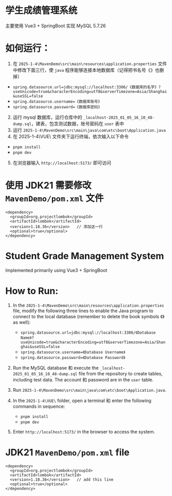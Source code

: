 # 学生成绩管理系统
主要使用 Vue3 + SpringBoot 实现
MySQL 5.7.26

# 如何运行：
1. 在 `2025-1-4\MavenDemo\src\main\resources\application.properties` 文件中修改下面三行，使 `java` 程序能够连接本地数据库（记得把书名号《》也删掉）
  - `spring.datasource.url=jdbc:mysql://localhost:3306/《数据库的名字》?useUnicode=true&characterEncoding=utf8&serverTimezone=Asia/Shanghai&useSSL=false`
  - `spring.datasource.username=《数据库账号》`
  - `spring.datasource.password=《数据库密码》`
2. 运行 mysql 数据库，运行仓库中的 `_localhost-2025_01_05_16_10_48-dump.sql`，建表，包含测试数据，账号密码在 `user` 表中
3. 运行 `2025-1-4\MavenDemo\src\main\java\com\etc\boot\Application.java`
4. 在 2025-1-4\VUE\ 文件夹下运行终端，依次输入以下命令
  - `pnpm install`
  - `pnpm dev`
5. 在浏览器输入 `http://localhost:5173/` 即可访问

# 使用 JDK21 需要修改 `MavenDemo/pom.xml` 文件
```
<dependency>
  <groupId>org.projectlombok</groupId>
  <artifactId>lombok</artifactId>
  <version>1.18.36</version>   // 添加这一行
  <optional>true</optional>
</dependency>
```


# Student Grade Management System
Implemented primarily using Vue3 + SpringBoot

# How to Run:
1. In the `2025-1-4\MavenDemo\src\main\resources\application.properties` file, modify the following three lines to enable the Java program to connect to the local database (remember to delete the book symbols 《》 as well):
   - `spring.datasource.url=jdbc:mysql://localhost:3306/《Database Name》?useUnicode=true&characterEncoding=utf8&serverTimezone=Asia/Shanghai&useSSL=false`
   - `spring.datasource.username=《Database Username》`
   - `spring.datasource.password=《Database Password》`

2. Run the MySQL database 和 execute the `_localhost-2025_01_05_16_10_48-dump.sql` file from the repository to create tables, including test data. The account 和 password are in the `user` table.

3. Run `2025-1-4\MavenDemo\src\main\java\com\etc\boot\Application.java`.

4. In the `2025-1-4\VUE\` folder, open a terminal 和 enter the following commands in sequence:
   - `pnpm install`
   - `pnpm dev`

5. Enter `http://localhost:5173/` in the browser to access the system.

# JDK21  `MavenDemo/pom.xml` file
```
<dependency>
  <groupId>org.projectlombok</groupId>
  <artifactId>lombok</artifactId>
  <version>1.18.36</version>   // add this line
  <optional>true</optional>
</dependency>
```
